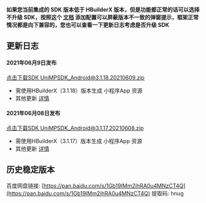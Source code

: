 **如果您当前集成的 SDK 版本低于 HBuilderX 版本，但是功能都正常的话可以选择不升级 SDK，按照这个 [文档](https://ask.dcloud.net.cn/article/35627) 添加配置可以屏蔽版本不一致的弹窗提示，框架正常情况都是向下兼容的，您也可以查看一下更新日志考虑是否升级 SDK**

## 更新日志

#### 2021年06月9日发布
[点击下载SDK UniMPSDK_Android@3.1.18.20210609.zip](http://download.dcloud.net.cn/unimpsdk/UniMPSDK_Android@3.1.18.20210609.zip)
+ 需使用HBuilderX（3.1.18）版本生成 小程序App 资源
+ 其他更新 [详情](https://download1.dcloud.net.cn/hbuilderx/changelog/3.1.18.20210609.html)

#### 2021年06月08日发布
[点击下载SDK UniMPSDK_Android@3.1.17.20210608.zip](http://download.dcloud.net.cn/unimpsdk/UniMPSDK_Android@3.1.17.20210608.zip)
+ 需使用HBuilderX（3.1.17）版本生成 小程序App 资源
+ 其他更新 [详情](https://download1.dcloud.net.cn/hbuilderx/changelog/3.1.17.20210608.html)

## 历史稳定版本

百度网盘链接: [https://pan.baidu.com/s/1Gb19IMm2ihRA0u4MNzCT4Q](https://pan.baidu.com/s/1Gb19IMm2ihRA0u4MNzCT4Q) 提取码: hnug